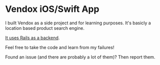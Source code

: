 # Vendox iOS/Swift App

I built Vendox as a side project and for learning purposes. It's basicly a location based product search engine.

[It uses Rails as a backend](https://github.com/tobiasfeistmantl/vendox-cloud).

Feel free to take the code and learn from my failures!

Found an issue (and there are probably a lot of them)? Then report them.
